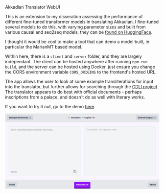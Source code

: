Akkadian Translator WebUI

This is an extension to my disseration assessing the performance of different fine-tuned transformer models in translating Akkadian. I fine-tuned several models to do this, with varying parameter sizes and built from various causal and seq2seq models, they can be [found on HuggingFace](https://huggingface.co/Hippopoto0).

I thought it would be cool to make a tool that can demo a model built, in particular the MarianMT based model.

Within here, there is a `client` and `server` folder, and they are largely independant. The client can be hosted anywhere after running `npm run build`, and the server can be hosted using Docker, just ensure you change the CORS environment variable `CORS_ORIGINS` to the frontend's hosted URL.

The app allows the user to look at some example transliterations for input into the translator, but further allows for searching through the [CDLI project](https://cdli.mpiwg-berlin.mpg.de/). The translator appears to do best with official documents - perhaps inscriptions from a palace, and doesn't do as well with literary works.

If you want to try it out, go to the demo [here](https://akkadian-translator.web.app).

![](assets/20250401_174612_akkadian_page_img.jpg)
